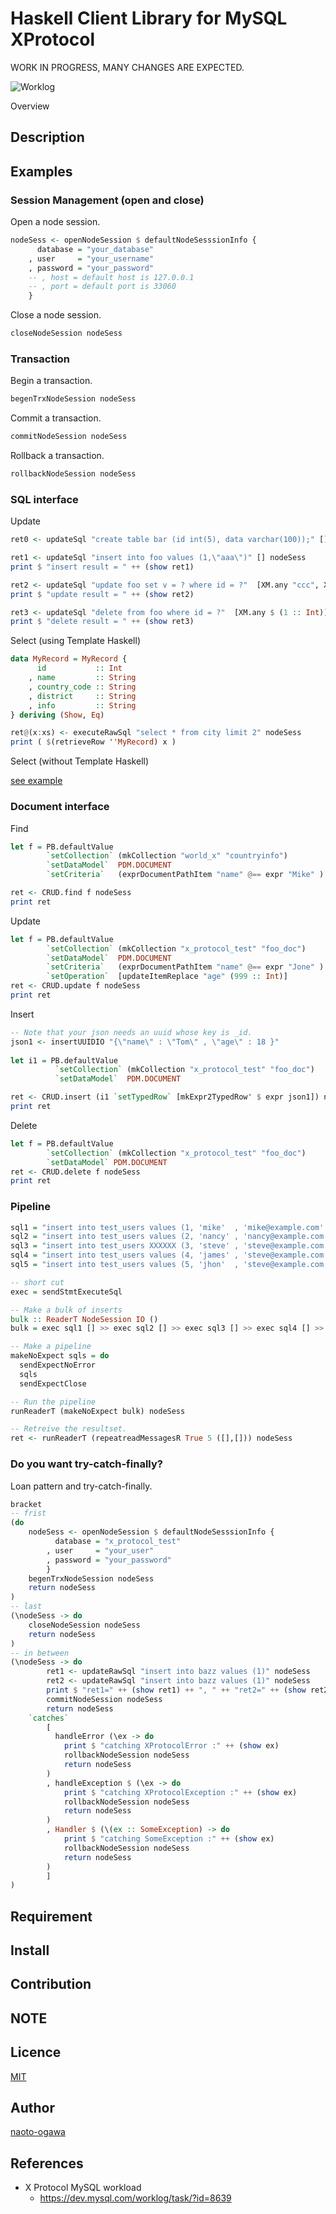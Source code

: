 Haskell Client Library for MySQL XProtocol
====

WORK IN PROGRESS, MANY CHANGES ARE EXPECTED.

![Worklog](https://github.com/naoto-ogawa/h-xproto-mysql/wiki/WorkLog)

Overview

## Description

## Examples

### Session Management (open and close)

Open a node session.
```haskell
nodeSess <- openNodeSession $ defaultNodeSesssionInfo {
      database = "your_database"
    , user     = "your_username"
    , password = "your_password"
    -- , host = default host is 127.0.0.1
    -- , port = default port is 33060
    }
```
Close a node session.
```haskell
closeNodeSession nodeSess
```

### Transaction

Begin a transaction.
```haskell
begenTrxNodeSession nodeSess
```

Commit a transaction.
```haskell
commitNodeSession nodeSess
```
Rollback a transaction.
```haskell
rollbackNodeSession nodeSess
```

### SQL interface

Update
```haskell
ret0 <- updateSql "create table bar (id int(5), data varchar(100));" [] nodeSess

ret1 <- updateSql "insert into foo values (1,\"aaa\")" [] nodeSess
print $ "insert result = " ++ (show ret1)

ret2 <- updateSql "update foo set v = ? where id = ?"  [XM.any "ccc", XM.any $ (1 :: Int)] nodeSess
print $ "update result = " ++ (show ret2)

ret3 <- updateSql "delete from foo where id = ?"  [XM.any $ (1 :: Int)] nodeSess
print $ "delete result = " ++ (show ret3)
```

Select (using Template Haskell)
```haskell
data MyRecord = MyRecord {
      id           :: Int
    , name         :: String
    , country_code :: String
    , district     :: String
    , info         :: String
} deriving (Show, Eq)

ret@(x:xs) <- executeRawSql "select * from city limit 2" nodeSess
print ( $(retrieveRow ''MyRecord) x )
```

Select (without Template Haskell)

[see example](https://github.com/naoto-ogawa/h-xproto-mysql/blob/master/src/Example/Example14.hs)

### Document interface

Find
```haskell
let f = PB.defaultValue 
        `setCollection` (mkCollection "world_x" "countryinfo") 
        `setDataModel`  PDM.DOCUMENT 
        `setCriteria`   (exprDocumentPathItem "name" @== expr "Mike" )

ret <- CRUD.find f nodeSess
print ret
```

Update
```haskell
let f = PB.defaultValue 
        `setCollection` (mkCollection "x_protocol_test" "foo_doc") 
        `setDataModel`  PDM.DOCUMENT 
        `setCriteria`   (exprDocumentPathItem "name" @== expr "Jone" )
        `setOperation`  [updateItemReplace "age" (999 :: Int)]
ret <- CRUD.update f nodeSess
print ret
```

Insert
```haskell
-- Note that your json needs an uuid whose key is _id.
json1 <- insertUUIDIO "{\"name\" : \"Tom\" , \"age\" : 18 }"
 
let i1 = PB.defaultValue 
          `setCollection` (mkCollection "x_protocol_test" "foo_doc") 
          `setDataModel`  PDM.DOCUMENT 

ret <- CRUD.insert (i1 `setTypedRow` [mkExpr2TypedRow' $ expr json1]) nodeSess
print ret
``` 

Delete
```haskell
let f = PB.defaultValue 
        `setCollection` (mkCollection "x_protocol_test" "foo_doc") 
        `setDataModel` PDM.DOCUMENT
ret <- CRUD.delete f nodeSess
print ret
```

### Pipeline

```haskell
sql1 = "insert into test_users values (1, 'mike'  , 'mike@example.com'  ,  45);"
sql2 = "insert into test_users values (2, 'nancy' , 'nancy@example.com' , 115);"
sql3 = "insert into test_users XXXXXX (3, 'steve' , 'steve@example.com' , 298);"  -- invalid sql
sql4 = "insert into test_users values (4, 'james' , 'steve@example.com' , 444);"  -- rejected by server
sql5 = "insert into test_users values (5, 'jhon'  , 'steve@example.com' , 555);"  -- rejected by server

-- short cut
exec = sendStmtExecuteSql 

-- Make a bulk of inserts
bulk :: ReaderT NodeSession IO ()
bulk = exec sql1 [] >> exec sql2 [] >> exec sql3 [] >> exec sql4 [] >> exec sql5 [] 

-- Make a pipeline
makeNoExpect sqls = do  
  sendExpectNoError
  sqls
  sendExpectClose

-- Run the pipeline
runReaderT (makeNoExpect bulk) nodeSess

-- Retreive the resultset.
ret <- runReaderT (repeatreadMessagesR True 5 ([],[])) nodeSess
```

### Do you want try-catch-finally?

Loan pattern and try-catch-finally.
```haskell
bracket
-- frist
(do
    nodeSess <- openNodeSession $ defaultNodeSesssionInfo {
          database = "x_protocol_test"
        , user     = "your_user"
        , password = "your_password"
        }
    begenTrxNodeSession nodeSess
    return nodeSess
)
-- last
(\nodeSess -> do
    closeNodeSession nodeSess
    return nodeSess
)
-- in between
(\nodeSess -> do
        ret1 <- updateRawSql "insert into bazz values (1)" nodeSess
        ret2 <- updateRawSql "insert into bazz values (1)" nodeSess
        print $ "ret1=" ++ (show ret1) ++ ", " ++ "ret2=" ++ (show ret2)
        commitNodeSession nodeSess
        return nodeSess
    `catches`
        [
          handleError (\ex -> do
            print $ "catching XProtocolError :" ++ (show ex)
            rollbackNodeSession nodeSess
            return nodeSess
        )
        , handleException $ (\ex -> do
            print $ "catching XProtocolException :" ++ (show ex)
            rollbackNodeSession nodeSess
            return nodeSess
        )
        , Handler $ (\(ex :: SomeException) -> do
            print $ "catching SomeException :" ++ (show ex)
            rollbackNodeSession nodeSess
            return nodeSess
        )
        ]
)
```

## Requirement

## Install

## Contribution

## NOTE

## Licence

[MIT](https://github.com/tcnksm/tool/blob/master/LICENCE)

## Author

[naoto-ogawa](https://github.com/naoto-ogawa)

## References

* X Protocol MySQL workload 
  * https://dev.mysql.com/worklog/task/?id=8639

